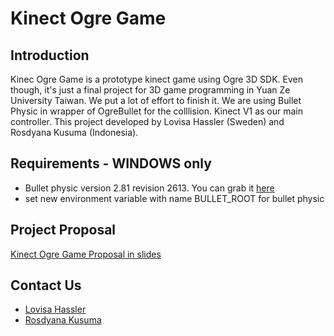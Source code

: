 # Kinect Ogre Game

## Introduction
Kinec Ogre Game is a prototype kinect game using Ogre 3D SDK.
Even though, it's just a final project for 3D game programming in Yuan Ze University Taiwan. We put a lot of effort to finish it.
We are using Bullet Physic in wrapper of OgreBullet for the colllision. Kinect V1 as our main controller.
This project developed by Lovisa Hassler (Sweden) and Rosdyana Kusuma (Indonesia).

## Requirements - WINDOWS only
- Bullet physic version 2.81 revision 2613. You can grab it [here](https://github.com/rosdyana/Bullet-2.81--rev2613)
- set new environment variable with name BULLET_ROOT for bullet physic

## Project Proposal
[Kinect Ogre Game Proposal in slides](https://docs.google.com/presentation/d/1oPFWOiDsujmVksqx0k8WY-vGG19ttg_ripIUhmTnkMw/edit?usp=sharing)

## Contact Us
- [Lovisa Hassler](mailto:lovisa.hassler@gmail.com)
- [Rosdyana Kusuma](http://rosdyanakusuma.com)
